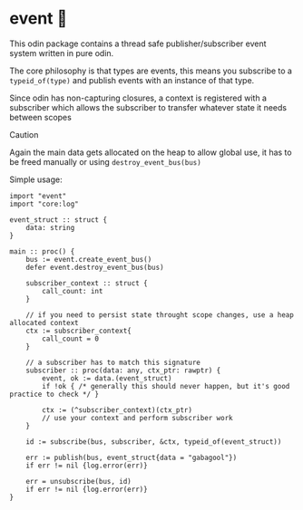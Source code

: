 # event 📆

This odin package contains a thread safe publisher/subscriber event system written in pure odin.

The core philosophy is that types are events, this means you subscribe to a `typeid_of(type)` and publish events with an instance of that type.

Since odin has non-capturing closures, a context is registered with a subscriber which allows the subscriber to transfer whatever state it needs between scopes

> [!CAUTION]
> Again the main data gets allocated on the heap to allow global use, it has to be freed manually or using `destroy_event_bus(bus)`

Simple usage:

```odin
import "event"
import "core:log"

event_struct :: struct {
    data: string
}

main :: proc() {
    bus := event.create_event_bus()
    defer event.destroy_event_bus(bus)

    subscriber_context :: struct {
        call_count: int
    }

    // if you need to persist state throught scope changes, use a heap allocated context
    ctx := subscriber_context{
        call_count = 0
    }

    // a subscriber has to match this signature
    subscriber :: proc(data: any, ctx_ptr: rawptr) {
        event, ok := data.(event_struct)
        if !ok { /* generally this should never happen, but it's good practice to check */ }

        ctx := (^subscriber_context)(ctx_ptr)
        // use your context and perform subscriber work
    }

    id := subscribe(bus, subscriber, &ctx, typeid_of(event_struct))

    err := publish(bus, event_struct{data = "gabagool"})
    if err != nil {log.error(err)}

    err = unsubscribe(bus, id)
    if err != nil {log.error(err)}
}
```
